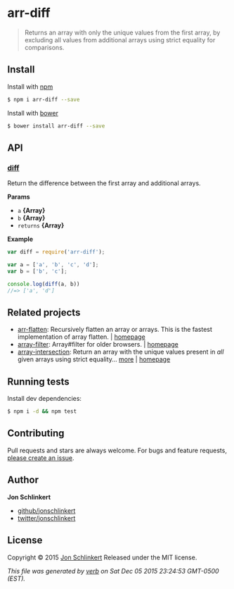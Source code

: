 # arr-diff

> Returns an array with only the unique values from the first array, by excluding all values from additional arrays using strict equality for comparisons.

## Install

Install with [npm](https://www.npmjs.com/)

```bash
$ npm i arr-diff --save
```

Install with [bower](http://bower.io/)

```bash
$ bower install arr-diff --save
```

## API

### [diff](https://github.com/ericliang12345/my-study/tree/61bcf23525950856ab2027fa9d23e30c458d927a/NodeJs_Express_hello/node_modules/mqtt/node_modules/help-me/node_modules/glob-stream/node_modules/micromatch/node_modules/arr-diff/index.js#L33)

Return the difference between the first array and additional arrays.

**Params**

* `a` **{Array}**
* `b` **{Array}**
* `returns` **{Array}**

**Example**

```javascript
var diff = require('arr-diff');

var a = ['a', 'b', 'c', 'd'];
var b = ['b', 'c'];

console.log(diff(a, b))
//=> ['a', 'd']
```

## Related projects

* [arr-flatten](https://www.npmjs.com/package/arr-flatten): Recursively flatten an array or arrays. This is the fastest implementation of array flatten. \| [homepage](https://github.com/jonschlinkert/arr-flatten)
* [array-filter](https://www.npmjs.com/package/array-filter): Array\#filter for older browsers. \| [homepage](https://github.com/juliangruber/array-filter)
* [array-intersection](https://www.npmjs.com/package/array-intersection): Return an array with the unique values present in _all_ given arrays using strict equality… [more](https://www.npmjs.com/package/array-intersection) \| [homepage](https://github.com/jonschlinkert/array-intersection)

## Running tests

Install dev dependencies:

```bash
$ npm i -d && npm test
```

## Contributing

Pull requests and stars are always welcome. For bugs and feature requests, [please create an issue](https://github.com/jonschlinkert/arr-diff/issues/new).

## Author

**Jon Schlinkert**

* [github/jonschlinkert](https://github.com/jonschlinkert)
* [twitter/jonschlinkert](http://twitter.com/jonschlinkert)

## License

Copyright © 2015 [Jon Schlinkert](https://github.com/jonschlinkert) Released under the MIT license.

_This file was generated by_ [_verb_](https://github.com/verbose/verb) _on Sat Dec 05 2015 23:24:53 GMT-0500 \(EST\)._


